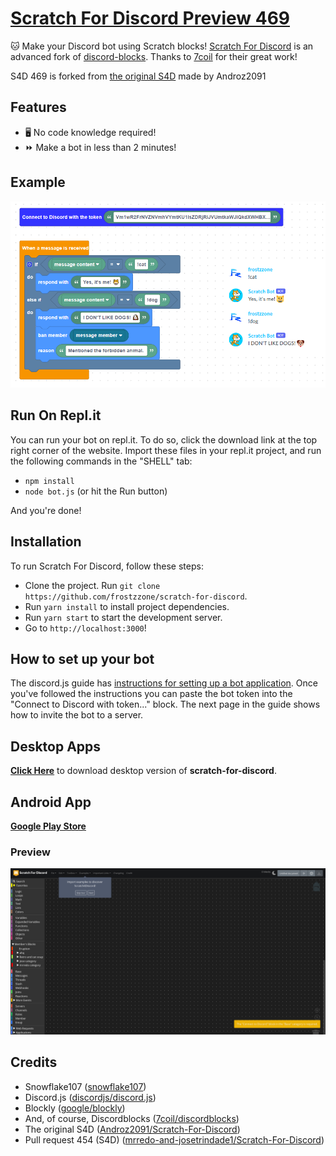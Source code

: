 # [Scratch For Discord Preview 469](https://deploy-preview-469--scratch-for-discord.netlify.com)

🐱 Make your Discord bot using Scratch blocks! [Scratch For Discord](https://deploy-preview-469--scratch-for-discord.netlify.com) is an advanced fork of [discord-blocks](https://discordblocks.leondrolio.com/). Thanks to [7coil](https://github.com/7coil) for their great work!

S4D 469 is forked from [the original S4D](https://scratch-for-discord.netlify.app) made by Androz2091
## Features

* 🖥️ No code knowledge required!  
* ⏩ Make a bot in less than 2 minutes!  

## Example 

![example](./examples/example2.png)

## Run On Repl.it

You can run your bot on repl.it. To do so, click the download link at the top right corner of the website. Import these files in your repl.it project, and run the following commands in the "SHELL" tab:
- `npm install`
- `node bot.js` (or hit the Run button)

And you're done!

## Installation

To run Scratch For Discord, follow these steps:

* Clone the project. Run `git clone https://github.com/frostzzone/scratch-for-discord`.
* Run `yarn install` to install project dependencies.
* Run `yarn start` to start the development server.
* Go to `http://localhost:3000`!

## How to set up your bot

The discord.js guide has [instructions for setting up a bot application](https://discordjs.guide/preparations/setting-up-a-bot-application.html#creating-your-bot). Once you've followed the instructions you can paste the bot token into the "Connect to Discord with token..." block. The next page in the guide shows how to invite the bot to a server.

## Desktop Apps
**[Click Here](https://androz2091.github.io/scratch-for-discord/download/index.html)** to download desktop version of **scratch-for-discord**.

## Android App
**[Google Play Store](https://play.google.com/store/apps/details?id=com.snowflakestudio.scratchfordiscord)**

### Preview
![preview](./examples/preview.png)

## Credits

* Snowflake107 ([snowflake107](https://github.com/Snowflake107))
* Discord.js ([discordjs/discord.js](https://github.com/discordjs/discord.js))
* Blockly ([google/blockly](https://github.com/google/blockly))
* And, of course, Discordblocks ([7coil/discordblocks](https://github.com/7coil/discord-blocks))
* The original S4D ([Androz2091/Scratch-For-Discord](https://github.com/Androz2091/scratch-for-discord/))
* Pull request 454 (S4D) ([mrredo-and-josetrindade1/Scratch-For-Discord](https://github.com/mrredo-and-josetrindade1/scratch-for-discord))
